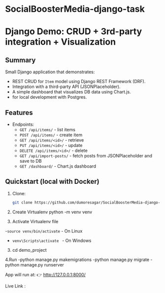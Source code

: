 # SocialBoosterMedia-django-task

# Django Demo: CRUD + 3rd-party integration + Visualization

## Summary
Small Django application that demonstrates:
- REST CRUD for `Item` model using Django REST Framework (DRF).
- Integration with a third-party API (JSONPlaceholder).
- A simple dashboard that visualizes DB data using Chart.js.
- for local development with Postgres.

## Features
- Endpoints:
  - `GET /api/items/` - list items
  - `POST /api/items/` - create item
  - `GET /api/items/<id>/` - retrieve
  - `PUT /api/items/<id>/` - update
  - `DELETE /api/items/<id>/` - delete
  - `GET /api/import-posts/` - fetch posts from JSONPlaceholder and save to DB
  - `GET /dashboard/` - Chart.js dashboard

## Quickstart (local with Docker)
1. Clone:
   ```bash
   git clone https://github.com/dumoresagar/SocialBoosterMedia-django-task.git

2. Create  Virtualenv
  python -m venv venv

3. Activate Virtualenv file

  -`source venv/bin/activate` - On Linux
  - `venv\Scripts\activate ` - On Windows
 

3. cd demo_project

4.Run
  -python manage.py makemigrations
  -python manage.py migrate
  -python manage.py runserver

App will run at:
👉 http://127.0.0.1:8000/


Live Link : 
